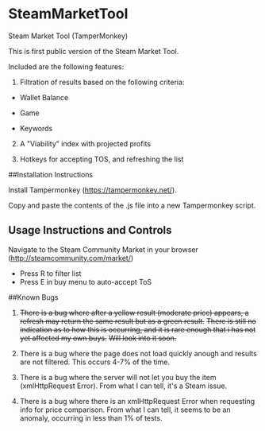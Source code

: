 # SteamMarketTool
Steam Market Tool (TamperMonkey)

This is first public version of the Steam Market Tool.

Included are the following features:

1. Filtration of results based on the following criteria:

  * Wallet Balance

  * Game 

  * Keywords

2. A "Viability" index with projected profits

3. Hotkeys for accepting TOS, and refreshing the list

##Installation Instructions

Install Tampermonkey (https://tampermonkey.net/).

Copy and paste the contents of the .js file into a new Tampermonkey script.

## Usage Instructions and Controls

Navigate to the Steam Community Market in your browser (http://steamcommunity.com/market/)

* Press R to filter list
* Press E in buy menu to auto-accept ToS

##Known Bugs

1. ~~There is a bug where after a yellow result (moderate price) appears, a refresh may return the same result but as a green result.~~
  ~~There is still no indication as to how this is occurring, and it is rare enough that i has not yet affected my own buys.~~
  ~~Will look into it soon.~~

2. There is a bug where the page does not load quickly anough and results are not filtered. This occurs 4-7% of the time.

3. There is a bug where the server will not let you buy the item (xmlHttpRequest Error). From what I can tell, it's a Steam issue.
4. There is a bug where there is an xmlHttpRequest Error when requesting info for price comparison. From what I can tell, it seems to be an anomaly, occurring in less than 1% of tests.
